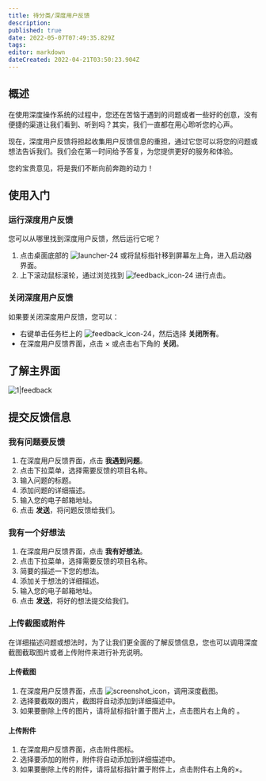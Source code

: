 ```yaml
---
title: 待分类/深度用户反馈
description: 
published: true
date: 2022-05-07T07:49:35.829Z
tags: 
editor: markdown
dateCreated: 2022-04-21T03:50:23.904Z
---
```


## 概述

在使用深度操作系统的过程中，您还在苦恼于遇到的问题或者一些好的创意，没有便捷的渠道让我们看到、听到吗？其实，我们一直都在用心聆听您的心声。

现在，深度用户反馈将担起收集用户反馈信息的重担，通过它您可以将您的问题或想法告诉我们。我们会在第一时间给予答复，为您提供更好的服务和体验。

您的宝贵意见，将是我们不断向前奔跑的动力！

## 使用入门

### 运行深度用户反馈

您可以从哪里找到深度用户反馈，然后运行它呢？

1. 点击桌面底部的 ![launcher-24](/images/1/18/Launcher_icon.png) 或将鼠标指针移到屏幕左上角，进入启动器界面。
2. 上下滚动鼠标滚轮，通过浏览找到 ![feedback_icon-24](/images/e/ed/Feedback_icon-24.png) 进行点击。

### 关闭深度用户反馈

如果要关闭深度用户反馈，您可以：

- 右键单击任务栏上的 ![feedback_icon-24](/images/e/ed/Feedback_icon-24.png)，然后选择 **关闭所有**。
- 在深度用户反馈界面，点击 × 或点击右下角的 **关闭**。

## 了解主界面

![1|feedback](/images/thumb/6/69/Feedback.png/758px-Feedback.png)

## 提交反馈信息

### 我有问题要反馈

1. 在深度用户反馈界面，点击 **我遇到问题**。
2. 点击下拉菜单，选择需要反馈的项目名称。
3. 输入问题的标题。
4. 添加问题的详细描述。
5. 输入您的电子邮箱地址。
6. 点击 **发送**，将问题反馈给我们。

### 我有一个好想法

1. 在深度用户反馈界面，点击 **我有好想法**。
2. 点击下拉菜单，选择需要反馈的项目名称。
3. 简要的描述一下您的想法。
4. 添加关于想法的详细描述。
5. 输入您的电子邮箱地址。
6. 点击 **发送**，将好的想法提交给我们。

### 上传截图或附件

在详细描述问题或想法时，为了让我们更全面的了解反馈信息，您也可以调用深度截图截取图片或者上传附件来进行补充说明。

#### 上传截图

1. 在深度用户反馈界面，点击 ![screenshot_icon](/images/5/53/Screenshot-24.png)，调用深度截图。
2. 选择要截取的图片，截图将自动添加到详细描述中。
3. 如果要删除上传的图片，请将鼠标指针置于图片上，点击图片右上角的 。

#### 上传附件

1. 在深度用户反馈界面，点击附件图标。
2. 选择要添加的附件，附件将自动添加到详细描述中。
3. 如果要删除上传的附件，请将鼠标指针置于附件上，点击附件右上角的×。